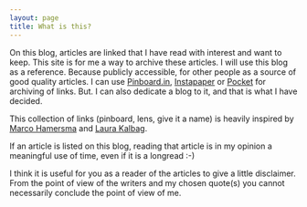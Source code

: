 ```yaml
---
layout: page
title: What is this?
---
```


On this blog, articles are linked that I have read with interest and want to keep. This site is for me a way to archive these articles. I will use this blog as a reference. Because publicly accessible, for other people as a source of good quality articles.
I can use [Pinboard.in](https://pinboard.in), [Instapaper](https://www.instapaper.com) or [Pocket](https://getpocket.com) for archiving of links.
But. I can also dedicate a blog to it, and that is what I have decided. 

This collection of links (pinboard, lens, give it a name) is heavily inspired by [Marco Hamersma](https://marcohamersma.com/pinboard/) and [Laura Kalbag](https://laurakalbag.com/lens/).

If an article is listed on this blog, reading that article is in my opinion a meaningful use of time, even if it is a longread :-)

I think it is useful for you as a reader of the articles to give a little disclaimer. 
From the point of view of the writers and my chosen quote(s) you cannot necessarily conclude the point of view of me.

